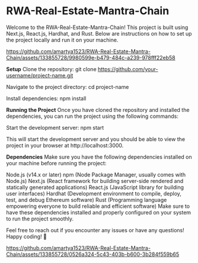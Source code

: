 # RWA-Real-Estate-Mantra-Chain
Welcome to the RWA-Real-Estate-Mantra-Chain! This project is built using Next.js, React.js, Hardhat, and Rust. Below are instructions on how to set up the project locally and run it on your machine.



https://github.com/amartya1523/RWA-Real-Estate-Mantra-Chain/assets/133855728/9980599e-b479-484c-a239-978fff22eb58


__Setup__
Clone the repository:
git clone https://github.com/your-username/project-name.git

Navigate to the project directory:
cd project-name

Install dependencies:
npm install

__Running the Project__
Once you have cloned the repository and installed the dependencies, you can run the project using the following commands:

Start the development server:
npm start

This will start the development server and you should be able to view the project in your browser at http://localhost:3000.

__Dependencies__
Make sure you have the following dependencies installed on your machine before running the project:

Node.js (v14.x or later)
npm (Node Package Manager, usually comes with Node.js)
Next.js (React framework for building server-side rendered and statically generated applications)
React.js (JavaScript library for building user interfaces)
Hardhat (Development environment to compile, deploy, test, and debug Ethereum software)
Rust (Programming language empowering everyone to build reliable and efficient software)
Make sure to have these dependencies installed and properly configured on your system to run the project smoothly.

Feel free to reach out if you encounter any issues or have any questions! Happy coding! 🚀







https://github.com/amartya1523/RWA-Real-Estate-Mantra-Chain/assets/133855728/0526a324-5c43-403b-b600-3b284f559b65

